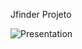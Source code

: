 Jfinder Projeto

![Presentation](https://user-images.githubusercontent.com/56925726/187088859-9248a8ba-e6cd-4efa-bc0b-5c252fdf5f26.png)

